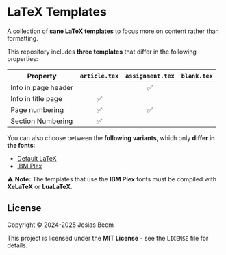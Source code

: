# LaTeX Templates

A collection of **sane LaTeX templates** to focus more on content rather than formatting.

This repository includes **three templates** that differ in the following properties:

| Property            | `article.tex` | `assignment.tex` | `blank.tex` |
| ------------------- | :-----------: | :--------------: | :---------: |
| Info in page header |               | ✅               |             |
| Info in title page  | ✅            |                  |             |
| Page numbering      | ✅            | ✅               |             |
| Section Numbering   | ✅            |                  |             |

You can also choose between the **following variants**, which only **differ in the fonts**:

- [Default LaTeX](./templates/default/)
- [IBM Plex](./templates/ibm-plex/)

⚠️ **Note:** The templates that use the **IBM Plex** fonts must be compiled with **XeLaTeX** or **LuaLaTeX**.

## License

Copyright © 2024-2025 Josias Beem

This project is licensed under the **MIT License** - see the `LICENSE` file for details.

